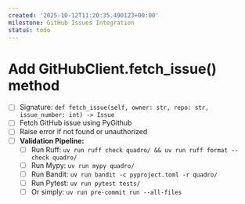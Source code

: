 ```yaml
---
created: '2025-10-12T11:20:35.490123+00:00'
milestone: GitHub Issues Integration
status: todo
---
```


# Add GitHubClient.fetch_issue() method

- [ ] Signature: `def fetch_issue(self, owner: str, repo: str, issue_number: int) -> Issue`
- [ ] Fetch GitHub issue using PyGithub
- [ ] Raise error if not found or unauthorized
- [ ] **Validation Pipeline:**
  - [ ] Run Ruff: `uv run ruff check quadro/ && uv run ruff format --check quadro/`
  - [ ] Run Mypy: `uv run mypy quadro/`
  - [ ] Run Bandit: `uv run bandit -c pyproject.toml -r quadro/`
  - [ ] Run Pytest: `uv run pytest tests/`
  - [ ] Or simply: `uv run pre-commit run --all-files`
